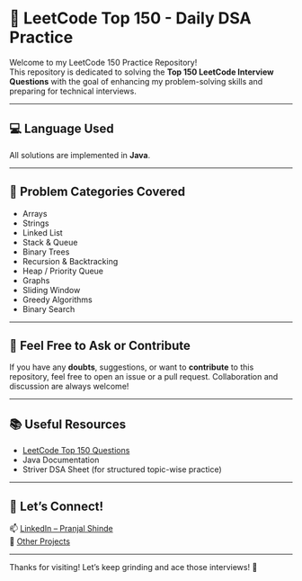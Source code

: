 # 🧠 LeetCode Top 150 - Daily DSA Practice

Welcome to my LeetCode 150 Practice Repository!  
This repository is dedicated to solving the **Top 150 LeetCode Interview Questions** with the goal of enhancing my problem-solving skills and preparing for technical interviews.

---



## 💻 Language Used

All solutions are implemented in **Java**.


---

## 📌 Problem Categories Covered

- Arrays
- Strings
- Linked List
- Stack & Queue
- Binary Trees
- Recursion & Backtracking
- Heap / Priority Queue
- Graphs
- Sliding Window
- Greedy Algorithms
- Binary Search

---

## 🙌 Feel Free to Ask or Contribute

If you have any **doubts**, suggestions, or want to **contribute** to this repository, feel free to open an issue or a pull request. Collaboration and discussion are always welcome!

---

## 📚 Useful Resources

- [LeetCode Top 150 Questions](https://leetcode.com/list/xxxyz/top-interview-150)
- Java Documentation
- Striver DSA Sheet (for structured topic-wise practice)

---

## 👋 Let’s Connect!

📫 [LinkedIn – Pranjal Shinde](https://www.linkedin.com/in/pranjallshinde)  
📁 [Other Projects](https://github.com/Pranjallshinde)

---

Thanks for visiting! Let’s keep grinding and ace those interviews! 💪
